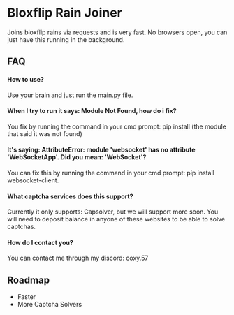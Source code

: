# Bloxflip Rain Joiner

Joins bloxflip rains via requests and is very fast. No browsers open, you can just have this running in the background.

## FAQ

#### How to use?

Use your brain and just run the main.py file.

#### When I try to run it says: **Module Not Found**, how do i fix?

You fix by running the command in your cmd prompt: pip install (the module that said it was not found)


#### It's saying: AttributeError: module 'websocket' has no attribute 'WebSocketApp'. Did you mean: 'WebSocket'?

You can fix this by running the command in your cmd prompt: pip install websocket-client.


#### What captcha services does this support?

Currently it only supports: Capsolver, but we will support more soon. You will need to deposit balance in anyone of these websites to be able to solve captchas.

#### How do I contact you?

You can contact me through my discord: coxy.57
## Roadmap

- Faster
- More Captcha Solvers

